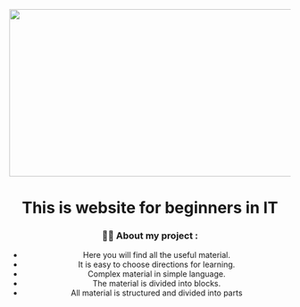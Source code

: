 <div id="header" align="center">

 
 <div id="badges">


<div align="center">
  <img src="https://user-images.githubusercontent.com/114920747/198136159-e0517261-b73f-4ce9-b9fb-c2aeb0d7ee3c.jpg" width="600" height="300"/>
  
   # This is website for beginners in IT
</div>

### :woman_technologist: About my project :


- Here you will find all the useful material.
- It is easy to choose directions for learning.
- Сomplex material in simple language.
- The material is divided into blocks.
- All material is structured and divided into parts
